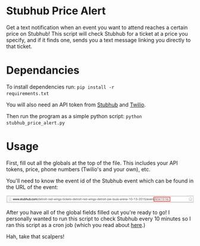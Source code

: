 # Stubhub Price Alert
Get a text notification when an event you want to attend reaches a certain price on Stubhub! This script will check Stubhub for a ticket at a price you specify, and if it finds one, sends you a text message linking you directly to that ticket.

# Dependancies
To install dependencies run: <code>pip install -r requirements.txt</code>

You will also need an API token from <a href="https://developer.stubhub.com/store/site/pages/guides.jag?type=gettingstarted" >Stubhub</a> and <a href="https://www.twilio.com/help/faq/twilio-basics/what-is-the-auth-token-and-how-can-i-change-it">Twilio</a>.

Then run the program as a simple python script: <code>python stubhub_price_alert.py</code>

# Usage
First, fill out all the globals at the top of the file. This includes your API tokens, price, phone numbers (Twilio's and your own), etc.

You'll need to know the event id of the Stubhub event which can be found in the URL of the event:

![event id in url](url.png)

After you have all of the global fields filled out you're ready to go! I personally wanted to run this script to check Stubhub every 10 minutes so I ran this script as a cron job (which you read about <a href="http://askubuntu.com/questions/2368/how-do-i-set-up-a-cron-job">here</a>.)

Hah, take that scalpers!

